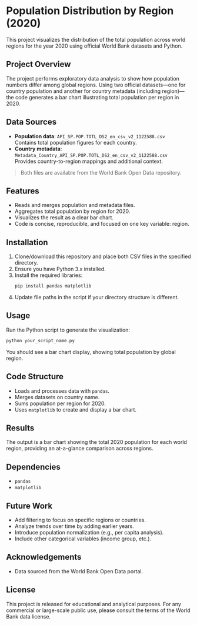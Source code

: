 # Population Distribution by Region (2020)

This project visualizes the distribution of the total population across world regions for the year 2020 using official World Bank datasets and Python.

## Project Overview

The project performs exploratory data analysis to show how population numbers differ among global regions. Using two official datasets—one for country population and another for country metadata (including region)—the code generates a bar chart illustrating total population per region in 2020.

## Data Sources

- **Population data**: `API_SP.POP.TOTL_DS2_en_csv_v2_1122588.csv`  
  Contains total population figures for each country.
- **Country metadata**: `Metadata_Country_API_SP.POP.TOTL_DS2_en_csv_v2_1122588.csv`  
  Provides country-to-region mappings and additional context.

> Both files are available from the World Bank Open Data repository.

## Features

- Reads and merges population and metadata files.
- Aggregates total population by region for 2020.
- Visualizes the result as a clear bar chart.
- Code is concise, reproducible, and focused on one key variable: region.

## Installation

1. Clone/download this repository and place both CSV files in the specified directory.
2. Ensure you have Python 3.x installed.
3. Install the required libraries:
   ```bash
   pip install pandas matplotlib
   ```
4. Update file paths in the script if your directory structure is different.

## Usage

Run the Python script to generate the visualization:
```bash
python your_script_name.py
```
You should see a bar chart display, showing total population by global region.

## Code Structure

- Loads and processes data with `pandas`.
- Merges datasets on country name.
- Sums population per region for 2020.
- Uses `matplotlib` to create and display a bar chart.

## Results

The output is a bar chart showing the total 2020 population for each world region, providing an at-a-glance comparison across regions.

## Dependencies

- `pandas`
- `matplotlib`

## Future Work

- Add filtering to focus on specific regions or countries.
- Analyze trends over time by adding earlier years.
- Introduce population normalization (e.g., per capita analysis).
- Include other categorical variables (income group, etc.).

## Acknowledgements

- Data sourced from the World Bank Open Data portal.

## License

This project is released for educational and analytical purposes. For any commercial or large-scale public use, please consult the terms of the World Bank data license.
